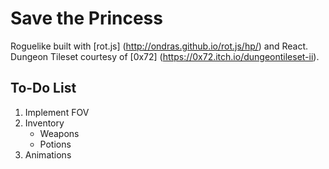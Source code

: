 # Save the Princess

Roguelike built with [rot.js] (http://ondras.github.io/rot.js/hp/) and React. Dungeon Tileset courtesy of [0x72] (https://0x72.itch.io/dungeontileset-ii).

## To-Do List

1. Implement FOV
2. Inventory
	- Weapons
	- Potions
3. Animations
